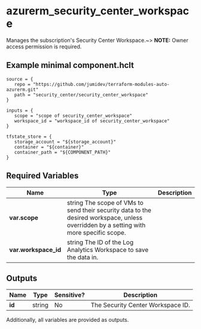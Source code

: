 # azurerm_security_center_workspace

Manages the subscription's Security Center Workspace.~> **NOTE:** Owner access permission is required.

## Example minimal component.hclt

```hcl
source = {
   repo = "https://github.com/jumidev/terraform-modules-auto-azurerm.git" 
   path = "security_center/security_center_workspace" 
}

inputs = {
   scope = "scope of security_center_workspace" 
   workspace_id = "workspace_id of security_center_workspace" 
}

tfstate_store = {
   storage_account = "${storage_account}" 
   container = "${container}" 
   container_path = "${COMPONENT_PATH}" 
}

```

## Required Variables

| Name | Type |  Description |
| ---- | --------- |  ----------- |
| **var.scope** | string  The scope of VMs to send their security data to the desired workspace, unless overridden by a setting with more specific scope. | 
| **var.workspace_id** | string  The ID of the Log Analytics Workspace to save the data in. | 



## Outputs

| Name | Type | Sensitive? | Description |
| ---- | ---- | --------- | --------- |
| **id** | string | No  | The Security Center Workspace ID. | 

Additionally, all variables are provided as outputs.
